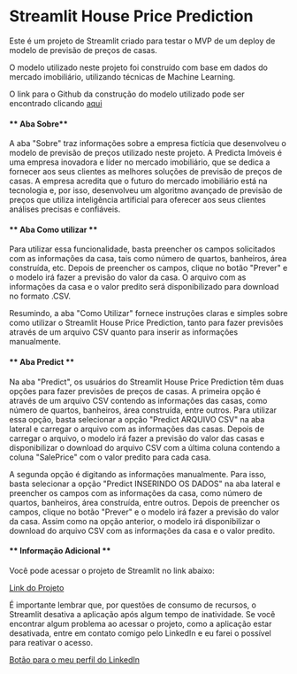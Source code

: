 # **Streamlit House Price Prediction**

Este é um projeto de Streamlit criado para testar o MVP de um deploy de modelo de previsão de preços de casas.

O modelo utilizado neste projeto foi construído com base em dados do mercado imobiliário, utilizando técnicas de Machine Learning. 

O link para o Github da construção do modelo utilizado pode ser encontrado clicando [aqui](https://github.com/iCoelho24/House_Price_Prediction)

#### ** Aba Sobre**

A aba "Sobre" traz informações sobre a empresa fictícia que desenvolveu o modelo de previsão de preços utilizado neste projeto. A Predicta Imóveis é uma empresa inovadora e líder no mercado imobiliário, que se dedica a fornecer aos seus clientes as melhores soluções de previsão de preços de casas. A empresa acredita que o futuro do mercado imobiliário está na tecnologia e, por isso, desenvolveu um algoritmo avançado de previsão de preços que utiliza inteligência artificial para oferecer aos seus clientes análises precisas e confiáveis.

#### ** Aba Como utilizar **

Para utilizar essa funcionalidade, basta preencher os campos solicitados com as informações da casa, tais como número de quartos, banheiros, área construída, etc. Depois de preencher os campos, clique no botão "Prever" e o modelo irá fazer a previsão do valor da casa. O arquivo com as informações da casa e o valor predito será disponibilizado para download no formato .CSV.

Resumindo, a aba "Como Utilizar" fornece instruções claras e simples sobre como utilizar o Streamlit House Price Prediction, tanto para fazer previsões através de um arquivo CSV quanto para inserir as informações manualmente.

#### ** Aba Predict **

Na aba "Predict", os usuários do Streamlit House Price Prediction têm duas opções para fazer previsões de preços de casas. A primeira opção é através de um arquivo CSV contendo as informações das casas, como número de quartos, banheiros, área construída, entre outros. Para utilizar essa opção, basta selecionar a opção "Predict ARQUIVO CSV" na aba lateral e carregar o arquivo com as informações das casas. Depois de carregar o arquivo, o modelo irá fazer a previsão do valor das casas e disponibilizar o download do arquivo CSV com a última coluna contendo a coluna "SalePrice" com o valor predito para cada casa.

A segunda opção é digitando as informações manualmente. Para isso, basta selecionar a opção "Predict INSERINDO OS DADOS" na aba lateral e preencher os campos com as informações da casa, como número de quartos, banheiros, área construída, entre outros. Depois de preencher os campos, clique no botão "Prever" e o modelo irá fazer a previsão do valor da casa. Assim como na opção anterior, o modelo irá disponibilizar o download do arquivo CSV com as informações da casa e o valor predito.

#### ** Informação Adicional **

Você pode acessar o projeto de Streamlit no link abaixo:

[Link do Projeto](https://icoelho24-streamlit-house-price-sobre-5ulu0k.streamlit.app)

É importante lembrar que, por questões de consumo de recursos, o Streamlit desativa a aplicação após algum tempo de inatividade. Se você encontrar algum problema ao acessar o projeto, como a aplicação estar desativada, entre em contato comigo pelo LinkedIn e eu farei o possível para reativar o acesso.

[Botão para o meu perfil do LinkedIn](https://www.linkedin.com/in/igormeiradados/)
